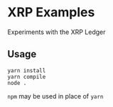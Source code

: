 # XRP Examples

Experiments with the XRP Ledger

## Usage

```
yarn install
yarn compile
node .
```

`npm` may be used in place of `yarn`
